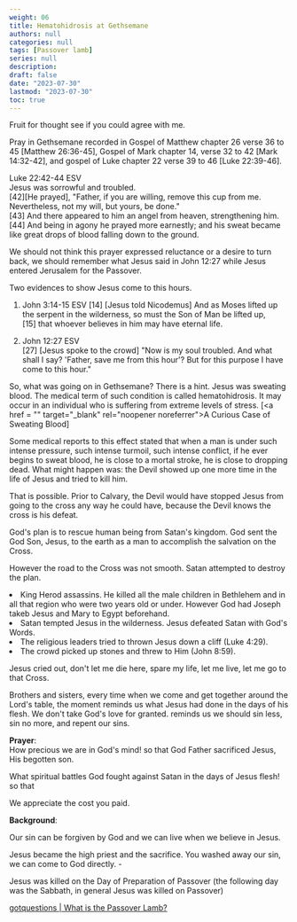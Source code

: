 ```yaml
---
weight: 06
title: Hematohidrosis at Gethsemane
authors: null
categories: null
tags: [Passover lamb]
series: null
description: 
draft: false
date: "2023-07-30"
lastmod: "2023-07-30"
toc: true
---
```


<!--more-->

Fruit for thought see if you could agree with me.  

Pray in Gethsemane recorded in Gospel of Matthew chapter 26 verse 36 to 45 [Matthew 26:36-45], Gospel of Mark chapter 14, verse 32 to 42 [Mark 14:32-42], and gospel of Luke chapter 22 verse 39 to 46 [Luke 22:39-46]. 

Luke 22:42-44 ESV  
Jesus was sorrowful and troubled.  
[42][He prayed], "Father, if you are willing, remove this cup from me. Nevertheless, not my will, but yours, be done."   
[43] And there appeared to him an angel from heaven, strengthening him.   
[44] And being in agony he prayed more earnestly; and his sweat became like great drops of blood falling down to the ground.

We should not think this prayer expressed reluctance or a desire to turn back, we should remember what Jesus said in John 12:27 while Jesus entered Jerusalem for the Passover.

Two evidences to show Jesus come to this hours.
1. John 3:14-15 ESV
[14] [Jesus told Nicodemus] And as Moses lifted up the serpent in the wilderness, so must the Son of Man be lifted up,   
[15] that whoever believes in him may have eternal life.

2. John 12:27 ESV  
[27] [Jesus spoke to the crowd] "Now is my soul troubled. And what shall I say? 'Father, save me from this hour'? But for this purpose I have come to this hour."

So, what was going on in Gethsemane? There is a hint. Jesus was sweating blood.  The medical term of such condition is called hematohidrosis. It may occur in an individual who is suffering from extreme levels of stress. [<a href = "<a href = "" target="_blank" rel="noopener noreferrer"></a>" target="_blank" rel="noopener noreferrer">A Curious Case of Sweating Blood</a>]

Some medical reports to this effect stated that when a man is under such intense pressure, such intense turmoil, such intense conflict, if he ever begins to sweat blood, he is close to a mortal stroke, he is close to dropping dead.  What might happen was: the Devil showed up one more time in the life of Jesus and tried to kill him.  

That is possible.  Prior to Calvary, the Devil would have stopped Jesus from going to the cross any way he could have, because the Devil knows the cross is his defeat. 

God's plan is to rescue human being from Satan's kingdom.  God sent the God Son, Jesus, to the earth as a man to accomplish the salvation on the Cross. 

However the road to the Cross was not smooth. Satan attempted to destroy the plan.   

<li>King Herod assassins. He killed all the male children in Bethlehem and in all that region who were two years old or under.  However God had Joseph takeb Jesus and Mary to Egypt beforehand.</li>
<li>Satan tempted Jesus in the wilderness.  Jesus defeated Satan with God's Words.</li>
<li>The religious leaders tried to thrown Jesus down a cliff (Luke 4:29).</li>
<li>The crowd picked up stones and threw to Him (John 8:59).</li>

Jesus cried out, don't let me die here, spare my life, let me live, let me go to that Cross.




Brothers and sisters, every time when we come and get together around the Lord's table, the moment reminds us what Jesus had done in the days of his flesh.  We don't take God's love for granted. reminds us we should sin less, sin no more, and repent our sins.  

<b>Prayer</b>:  
How precious we are in God's mind! so that God Father sacrificed Jesus, His begotten son.

What spiritual battles God fought against Satan in the days of Jesus flesh! so that  

We appreciate the cost you paid.



<b>Background</b>:  

Our sin can be forgiven by God and we can live when we believe in Jesus.

Jesus became the high priest and the sacrifice.  You washed away our sin, we can come to God directly. -

Jesus was killed on the Day of Preparation of Passover (the following day was the Sabbath, in general Jesus was killed on Passover)

<a href = "https://www.gotquestions.org/Passover-Lamb.html" target="_blank" rel="noopener noreferrer">gotquestions | What is the Passover Lamb?</a>